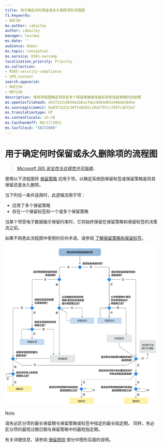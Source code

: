 ```yaml
---
title: 用于确定何时保留或永久删除项的流程图
f1.keywords:
- NOCSH
ms.author: cabailey
author: cabailey
manager: laurawi
ms.date: ''
audience: Admin
ms.topic: conceptual
ms.service: O365-seccomp
localization_priority: Priority
ms.collection:
- M365-security-compliance
- SPO_Content
search.appverid:
- MOE150
- MET150
description: 使用流程图确定项具有多个保留策略或保留标签和保留策略时的结果
ms.openlocfilehash: d41f213c003da1b6a1fdacd464d052446e63845e
ms.sourcegitcommit: be83f1222c30ffa8202c19a2797cc755fc3b72af
ms.translationtype: HT
ms.contentlocale: zh-CN
ms.lasthandoff: 08/17/2021
ms.locfileid: "58372660"
---
```

# <a name="flowchart-to-determine-when-an-item-will-be-retained-or-permanently-deleted"></a>用于确定何时保留或永久删除项的流程图

>*[Microsoft 365 安全性与合规性许可指南](/office365/servicedescriptions/microsoft-365-service-descriptions/microsoft-365-tenantlevel-services-licensing-guidance/microsoft-365-security-compliance-licensing-guidance)。*

使用以下流程图将 [保留策略](retention.md#the-principles-of-retention-or-what-takes-precedence) 应用于项，以确定系统因保留标签或保留策略是将其保留还是永久删除。

当下列任一条件适用时，此逻辑流用于项：

- 应用了多个保留策略
- 存在一个保留标签和一个或多个保留策略

当某个项受电子数据展示保留约束时，它将始终保留在保留策略和保留标签的决策流之前。

如果不熟悉此流程图中使用的任何术语，请参阅 [了解保留策略和保留标签](retention.md)。


   ![用于确定何时保留或永久删除项的流程图](../media/retention-flowchart.svg)

> [!NOTE]
> 请务必区分项的最长保留期与保留策略或标签中指定的最长指定期。 同样，务必区分项的最短过期日期与保留策略中的最短指定期。
> 
> 有关详细信息，请参阅 [保留原则](retention.md#the-principles-of-retention-or-what-takes-precedence) 部分中图形后面的说明。
